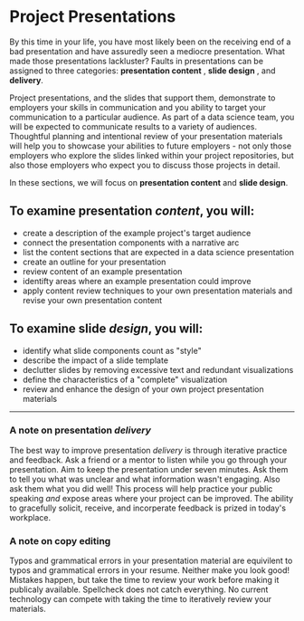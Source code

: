 # Project Presentations

By this time in your life, you have most likely been on the receiving end of a bad presentation and have assuredly seen a mediocre presentation. What made those presentations lackluster? Faults in presentations can be assigned to three categories: **presentation content** , **slide design** , and **delivery**. 

Project presentations, and the slides that support them, demonstrate to employers your skills in communication and you ability to target your communication to a particular audience. As part of a data science team, you will be expected to communicate results to a variety of audiences. Thoughtful planning and intentional review of your presentation materials will help you to showcase your abilities to future employers - not only those employers who explore the slides linked within your project repositories, but also those employers who expect you to discuss those projects in detail. 

In these sections, we will focus on **presentation content** and **slide design**. 

## To examine presentation _content_, you will:
- create a description of the example project's target audience
- connect the presentation components with a narrative arc
- list the content sections that are expected in a data science presentation
- create an outline for your presentation
- review content of an example presentation
- identifty areas where an example presentation could improve
- apply content review techniques to your own presentation materials and revise your own presentation content

## To examine slide _design_, you will:
- identify what slide components count as "style"
- describe the impact of a slide template
- declutter slides by removing excessive text and redundant visualizations
- define the characteristics of a "complete" visualization
- review and enhance the design of your own project presentation materials

*** 

### A note on presentation _delivery_ 
The best way to improve presentation _delivery_ is through iterative practice and feedback. Ask a friend or a mentor to listen while you go through your presentation. Aim to keep the presentation under seven minutes. Ask them to tell you what was unclear and what information wasn't engaging. Also ask them what you did well! This process will help practice your public speaking *and* expose areas where your project can be improved. The ability to gracefully solicit, receive, and incorperate feedback is prized in today's workplace. 

### A note on copy editing
Typos and grammatical errors in your presentation material are equivilent to typos and grammatical errors in your resume. Neither make you look good! Mistakes happen, but take the time to review your work before making it publicaly available. Spellcheck does not catch everything. No current technology can compete with taking the time to iteratively review your materials. 
